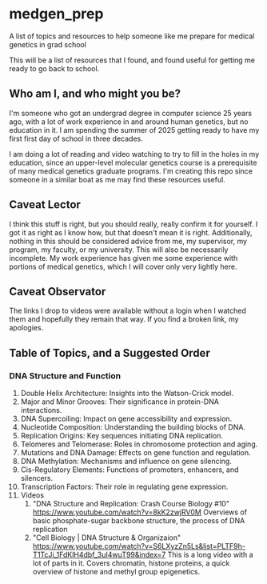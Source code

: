 # medgen_prep
A list of topics and resources to help someone like me prepare for medical 
genetics in grad school

This will be a list of resources that I found, and found useful for getting 
me ready to go back to school.

## Who am I, and who might you be?
I'm someone who got an undergrad degree in computer science 25 years ago, 
with a lot of work experience in and around human genetics, but no 
education in it. I am spending the summer of 2025 getting ready to have my 
first first day of school in three decades.

I am doing a lot of reading and video watching to try to fill in the holes 
in my education, since an upper-level molecular genetics course is a 
prerequisite of many medical genetics graduate programs. I'm creating this 
repo since someone in a similar boat as me may find these resources useful.

## Caveat Lector
I think this stuff is right, but you should really, really confirm it for 
yourself. I got it as right as I know how, but that doesn't mean it is right. 
Additionally, nothing in this should be considered advice from me, my 
supervisor, my program, my faculty, or my university. This will also be 
necessarily incomplete. My work experience has given me some experience with 
portions of medical genetics, which I will cover only very lightly here.

## Caveat Observator
The links I drop to videos were available without a login when I watched them 
and hopefully they remain that way. If you find a broken link, my apologies.

## Table of Topics, and a Suggested Order

### DNA Structure and Function
  1. Double Helix Architecture: Insights into the Watson-Crick model.
  1. Major and Minor Grooves: Their significance in protein-DNA interactions.
  1. DNA Supercoiling: Impact on gene accessibility and expression.
  1. Nucleotide Composition: Understanding the building blocks of DNA.
  1. Replication Origins: Key sequences initiating DNA replication.
  1. Telomeres and Telomerase: Roles in chromosome protection and aging.
  1. Mutations and DNA Damage: Effects on gene function and regulation.
  1. DNA Methylation: Mechanisms and influence on gene silencing.
  1. Cis-Regulatory Elements: Functions of promoters, enhancers, and silencers.
  1. Transcription Factors: Their role in regulating gene expression.
  2. Videos
     1. "DNA Structure and Replication: Crash Course Biology #10" https://www.youtube.com/watch?v=8kK2zwjRV0M
       Overviews of basic phosphate-sugar backbone structure, the process of DNA replication
     3. "Cell Biology | DNA Structure & Organizaion" https://www.youtube.com/watch?v=S6LXyzZn5Ls&list=PLTF9h-T1TcJi_1FdKlH4dbf_3uI4wuT99&index=7
       This is a long video with a lot of parts in it. Covers chromatin,
       histone proteins, a quick overview of histone and methyl group
       epigenetics.
